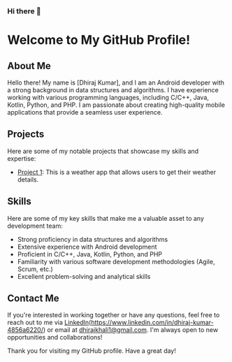 ### Hi there 👋
# Welcome to My GitHub Profile!

## About Me
Hello there! My name is [Dhiraj Kumar], and I am an Android developer with a strong background in data structures and algorithms. I have experience working with various programming languages, including C/C++, Java, Kotlin, Python, and PHP. I am passionate about creating high-quality mobile applications that provide a seamless user experience.

## Projects
Here are some of my notable projects that showcase my skills and expertise:


- [Project 1](https://github.com/dhiru909/WeatherApp): This is a weather app that allows users to get their weather details.

## Skills
Here are some of my key skills that make me a valuable asset to any development team:

- Strong proficiency in data structures and algorithms
- Extensive experience with Android development
- Proficient in C/C++, Java, Kotlin, Python, and PHP
- Familiarity with various software development methodologies (Agile, Scrum, etc.)
- Excellent problem-solving and analytical skills

## Contact Me
If you're interested in working together or have any questions, feel free to reach out to me via [LinkedIn]([https://www.linkedin.com/in/dhiraj-kumar-4856a6220/)(https://www.linkedin.com/in/dhiraj-kumar-4856a6220/) or email at [dhirajkhali1@gmail.com](mailto:dhirajkhali1@gmail.com). I'm always open to new opportunities and collaborations!

Thank you for visiting my GitHub profile. Have a great day!
<!--
**dhiru909/dhiru909** is a ✨ _special_ ✨ repository because its `README.md` (this file) appears on your GitHub profile.

Here are some ideas to get you started:

- 🔭 I’m currently working on ...
- 🌱 I’m currently learning ...
- 👯 I’m looking to collaborate on ...
- 🤔 I’m looking for help with ...
- 💬 Ask me about ...
- 📫 How to reach me: ...
- 😄 Pronouns: ...
- ⚡ Fun fact: ...
-->
